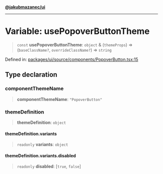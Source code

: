 [**@jakubmazanec/ui**](../README.md)

---

# Variable: usePopoverButtonTheme

> `const` **usePopoverButtonTheme**: `object` & (`themeProps`) => (`baseClassName?`,
> `overrideClassName?`) => `string`

Defined in:
[packages/ui/source/components/PopoverButton.tsx:15](https://github.com/jakubmazanec/tools/blob/a1a5edf56256b0aa4e209cc73bc7a07f5d7fc236/packages/ui/source/components/PopoverButton.tsx#L15)

## Type declaration

### componentThemeName

> **componentThemeName**: `"PopoverButton"`

### themeDefinition

> **themeDefinition**: `object`

#### themeDefinition.variants

> `readonly` **variants**: `object`

#### themeDefinition.variants.disabled

> `readonly` **disabled**: \[`true`, `false`\]
